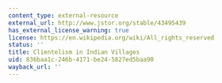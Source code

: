 ```yaml
---
content_type: external-resource
external_url: http://www.jstor.org/stable/43495439
has_external_license_warning: true
license: https://en.wikipedia.org/wiki/All_rights_reserved
status: ''
title: Clientelism in Indian Villages
uid: 836baa1c-246b-4171-be24-5827ed5baa90
wayback_url: ''
---
```

